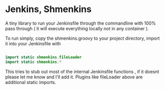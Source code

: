 # Jenkins, Shmenkins

A tiny library to run your Jenkinsfile through the commandline with 100% pass through ( it will execute everything locally not in any container ).

To run simply, copy the shmenkins.groovy to your project directory, import it into your Jenkinsfile with

```java

import static shmenkins.fileLoader
import static shmenkins.*

```

This tries to stub out most of the internal Jenkinsfile functions , if it doesnt please let me know and I'll add it.  Plugins like fileLoader above are additional static imports.